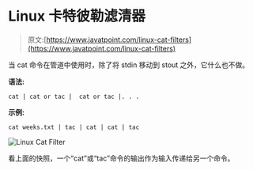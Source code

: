 # Linux 卡特彼勒滤清器

> 原文:[https://www.javatpoint.com/linux-cat-filters](https://www.javatpoint.com/linux-cat-filters)

当 cat 命令在管道中使用时，除了将 stdin 移动到 stout 之外，它什么也不做。

**语法:**

```
cat | cat or tac |  cat or tac |. . . 
```

**示例:**

```
cat weeks.txt | tac | cat | cat | tac

```

![Linux Cat Filter](../Images/b9f25bdd4cb674cabeaf09ecf4a9c5f5.png)

看上面的快照，一个“cat”或“tac”命令的输出作为输入传递给另一个命令。